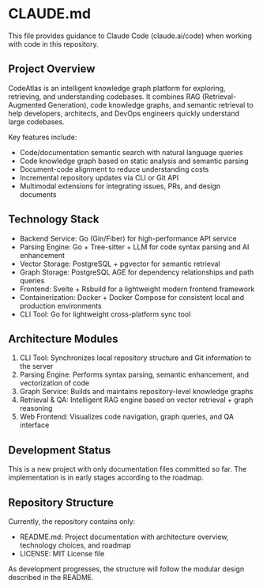 # CLAUDE.md

This file provides guidance to Claude Code (claude.ai/code) when working with code in this repository.

## Project Overview

CodeAtlas is an intelligent knowledge graph platform for exploring, retrieving, and understanding codebases. It combines RAG (Retrieval-Augmented Generation), code knowledge graphs, and semantic retrieval to help developers, architects, and DevOps engineers quickly understand large codebases.

Key features include:
- Code/documentation semantic search with natural language queries
- Code knowledge graph based on static analysis and semantic parsing
- Document-code alignment to reduce understanding costs
- Incremental repository updates via CLI or Git API
- Multimodal extensions for integrating issues, PRs, and design documents

## Technology Stack

- Backend Service: Go (Gin/Fiber) for high-performance API service
- Parsing Engine: Go + Tree-sitter + LLM for code syntax parsing and AI enhancement
- Vector Storage: PostgreSQL + pgvector for semantic retrieval
- Graph Storage: PostgreSQL AGE for dependency relationships and path queries
- Frontend: Svelte + Rsbuild for a lightweight modern frontend framework
- Containerization: Docker + Docker Compose for consistent local and production environments
- CLI Tool: Go for lightweight cross-platform sync tool

## Architecture Modules

1. CLI Tool: Synchronizes local repository structure and Git information to the server
2. Parsing Engine: Performs syntax parsing, semantic enhancement, and vectorization of code
3. Graph Service: Builds and maintains repository-level knowledge graphs
4. Retrieval & QA: Intelligent RAG engine based on vector retrieval + graph reasoning
5. Web Frontend: Visualizes code navigation, graph queries, and QA interface

## Development Status

This is a new project with only documentation files committed so far. The implementation is in early stages according to the roadmap.

## Repository Structure

Currently, the repository contains only:
- README.md: Project documentation with architecture overview, technology choices, and roadmap
- LICENSE: MIT License file

As development progresses, the structure will follow the modular design described in the README.